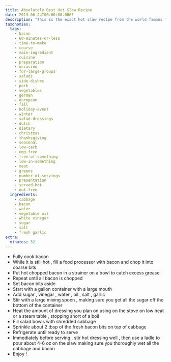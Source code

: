 ```yaml
---
title: Absolutely Best Hot Slaw Recipe
date: 2013-06-24T00:00:00.000Z
description: "This is the exact hot slaw recipe from the world famous forest view gardens that used to be in cincinnati. unfortunately the place closed down years ago but that won't stop you from recreating the exact recipe they used in your own kitchen! what i have below is precisely the quantities and procedure we used for large scale production for a lot of people. if you are doing a smaller party or dinner, you can adjust the amounts accordingly. keep in mind that the excess dressing can be refrigerated.\r\n\r\ntips:\r\ndo not let this hot slaw sit around with dressing in it. it must be fresh!\r\ndon't over fill the bowl with dressing. i personally like just enough dressing to wet the cabbage and bacon and not a drop more.\r\nmake a whole gallon of dressing and bacon bits and store what you don't use for later. at forest view gardens, we made 30 gallons of dressing and 200 pounds of bacon bits on thursday and it lasted the whole week!"
taxonomies:
  tags:
    - bacon
    - 60-minutes-or-less
    - time-to-make
    - course
    - main-ingredient
    - cuisine
    - preparation
    - occasion
    - for-large-groups
    - salads
    - side-dishes
    - pork
    - vegetables
    - german
    - european
    - fall
    - holiday-event
    - winter
    - salad-dressings
    - dutch
    - dietary
    - christmas
    - thanksgiving
    - seasonal
    - low-carb
    - egg-free
    - free-of-something
    - low-in-something
    - meat
    - greens
    - number-of-servings
    - presentation
    - served-hot
    - nut-free
  ingredients:
    - cabbage
    - bacon
    - water
    - vegetable oil
    - white vinegar
    - sugar
    - salt
    - fresh garlic
extra:
  minutes: 32
---
```

 - Fully cook bacon
 - While it is still hot , fill a food processor with bacon and chop it into coarse bits
 - Put hot chopped bacon in a strainer on a bowl to catch excess grease
 - Repeat until all bacon is chopped
 - Set bacon bits aside
 - Start with a gallon container with a large mouth
 - Add sugar , vinegar , water , oil , salt , garlic
 - Stir with a large mixing spoon , making sure you get all the sugar off the bottom of the container
 - Heat the amount of dressing you plan on using on the stove on low heat or a steam table , stopping short of a boil
 - Fill salad bowls with shredded cabbage
 - Sprinkle about 2 tbsp of the fresh bacon bits on top of cabbage
 - Refrigerate until ready to serve
 - Immediately before serving , stir hot dressing well , then use a ladle to pour about 4-6 oz on the slaw making sure you thoroughly wet all the cabbage and bacon
 - Enjoy !
